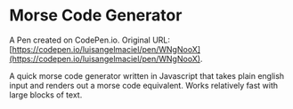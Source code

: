 # Morse Code Generator

A Pen created on CodePen.io. Original URL: [https://codepen.io/luisangelmaciel/pen/WNgNooX](https://codepen.io/luisangelmaciel/pen/WNgNooX).

A quick morse code generator written in Javascript that takes plain english input and renders out a morse code equivalent. Works relatively fast with large blocks of text.